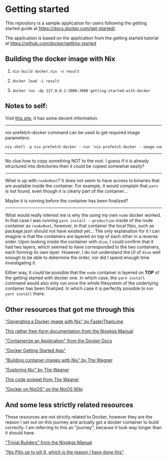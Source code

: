 # Getting started

This repository is a sample application for users following the getting started guide at https://docs.docker.com/get-started/.

The application is based on the application from the getting started tutorial at https://github.com/docker/getting-started

## Building the docker image with Nix

1. `nix-build docker.nix -o result`

2. `docker load -i result`

3. `docker run -dp 127.0.0.1:3000:3000 getting-started-with-docker`

## Notes to self:

Visit [this site](https://ryantm.github.io/nixpkgs/builders/images/dockertools/),
it has some decent information.

---

nix-prefetch-docker command can be used to get required image parameters:

```nix
nix-shell -p nix-prefetch-docker --run 'nix-prefetch-docker --image-name node --image-tag 18-alpine'
```

---

No clue how to copy something NOT to the root. I guess if it is already
structured into directories then it could be copied somewhat easily?

---

What is up with `runAsRoot`? It does not seem to have access to binaries that
are available inside the container. For example, it would complain that `yarn`
is not found, even though it is clearly part of the container...

Maybe it is running before the container has been finalized?

---

What would really interest me is why the using my own `node` docker worked. In
that case I was running `yarn install --production` inside of the node
container as `runAsRoot`, however, in that container the local files, such as
package.json should not have existed yet... The only explanation for it I can
imagine is that the containers are layered on top of each other in a reverse
order. Upon looking inside the container with `dive`, I could confirm that it
had two layers, which seemed to have corresponded to the two containers, each
forming its own layer. However, I do not understand the UI of `dive` well
enough to be able to determine the order, nor did I spend enough time
investigating it.

Either way, it *could* be possible that the `node` container is layered on
**TOP** of the getting started with docker one. In which case, the `yarn
install` command would also only run once the whole filesystem of the
underlying container has been finalized. In which case it is perfectly
possible to run `yarn install` there.

## Other resources that got me through this

["Generating a Docker image with Nix" by FasterThanLime](https://fasterthanli.me/series/building-a-rust-service-with-nix/part-11)

[This rather free-form documentation from the Nixpkgs Manual](https://ryantm.github.io/nixpkgs/builders/images/dockertools/)

["Containerize an Application" from the Docker Docs](https://docs.docker.com/get-started/02_our_app/)

["Docker Getting Started App"](https://github.com/docker/getting-started-app/tree/main)

["Building container images with Nix" by The Wagner](https://thewagner.net/blog/2021/02/25/building-container-images-with-nix/)

["Exploring Nix" by The Wagner](https://thewagner.net/blog/2020/04/30/exploring-nix/)

[This code snippet from The Wagner](https://github.com/wagdav/thewagner.net/blob/fcda05cf33ca24ed97a0a71a9139de72ecdc90c9/flake.nix#L52-L75)

["Docker on NixOS" on the NixOS Wiki](https://nixos.wiki/wiki/Docker)

## And some less strictly related resources

These resources are not strictly related to Docker, however they are the
reason I set out on this journey and actually got a docker container to build
correctly. I am referring to this as "journey", because it took way longer
than it should have.

["Trivial Builders" from the Nixpkgs Manual](https://ryantm.github.io/nixpkgs/builders/trivial-builders/)

["Nix Pills up to pill 9, which is the reason I have done this"](https://nixos.org/guides/nix-pills/automatic-runtime-dependencies)
